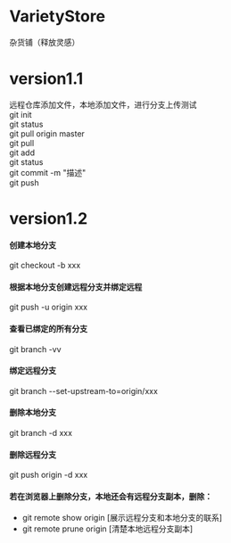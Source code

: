 # VarietyStore
杂货铺（释放灵感）

# version1.1
远程仓库添加文件，本地添加文件，进行分支上传测试  
git init  
git status  
git pull origin master  
git pull  
git add  
git status  
git commit -m "描述"  
git push  

# version1.2
#### 创建本地分支
git checkout -b xxx
#### 根据本地分支创建远程分支并绑定远程
git push -u origin xxx
#### 查看已绑定的所有分支
git branch -vv
#### 绑定远程分支
git branch --set-upstream-to=origin/xxx
#### 删除本地分支
git branch -d xxx
#### 删除远程分支
git push origin -d xxx
#### 若在浏览器上删除分支，本地还会有远程分支副本，删除：
 - git remote show origin [展示远程分支和本地分支的联系]
 - git remote prune origin [清楚本地远程分支副本]
